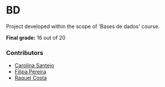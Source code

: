 # BD

Project developed within the scope of 'Bases de dados' course.

**Final grade:** 16 out of 20

### Contributors
* [Carolina Santejo](https://github.com/CarolinaSantejo)
* [Filipa Pereira](https://github.com/FilipaPereira00)
* [Raquel Costa](https://github.com/chelesgaroth)